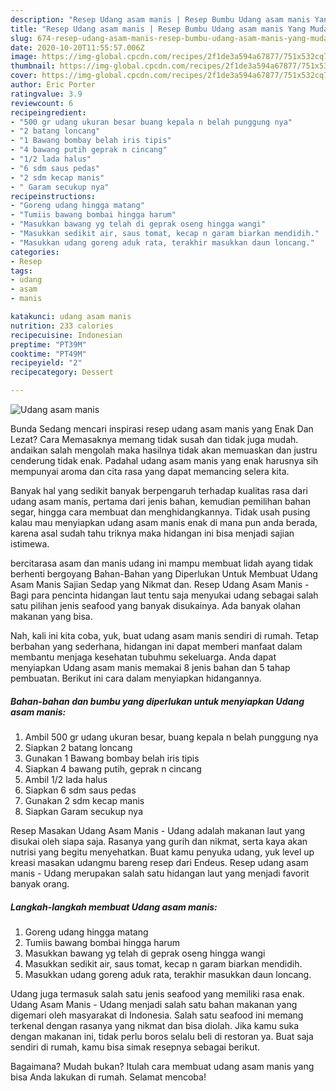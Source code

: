 ```yaml
---
description: "Resep Udang asam manis | Resep Bumbu Udang asam manis Yang Mudah Dan Praktis"
title: "Resep Udang asam manis | Resep Bumbu Udang asam manis Yang Mudah Dan Praktis"
slug: 674-resep-udang-asam-manis-resep-bumbu-udang-asam-manis-yang-mudah-dan-praktis
date: 2020-10-20T11:55:57.006Z
image: https://img-global.cpcdn.com/recipes/2f1de3a594a67877/751x532cq70/udang-asam-manis-foto-resep-utama.jpg
thumbnail: https://img-global.cpcdn.com/recipes/2f1de3a594a67877/751x532cq70/udang-asam-manis-foto-resep-utama.jpg
cover: https://img-global.cpcdn.com/recipes/2f1de3a594a67877/751x532cq70/udang-asam-manis-foto-resep-utama.jpg
author: Eric Porter
ratingvalue: 3.9
reviewcount: 6
recipeingredient:
- "500 gr udang ukuran besar buang kepala n belah punggung nya"
- "2 batang loncang"
- "1 Bawang bombay belah iris tipis"
- "4 bawang putih geprak n cincang"
- "1/2 lada halus"
- "6 sdm saus pedas"
- "2 sdm kecap manis"
- " Garam secukup nya"
recipeinstructions:
- "Goreng udang hingga matang"
- "Tumiis bawang bombai hingga harum"
- "Masukkan bawang yg telah di geprak oseng hingga wangi"
- "Masukkan sedikit air, saus tomat, kecap n garam biarkan mendidih."
- "Masukkan udang goreng aduk rata, terakhir masukkan daun loncang."
categories:
- Resep
tags:
- udang
- asam
- manis

katakunci: udang asam manis 
nutrition: 233 calories
recipecuisine: Indonesian
preptime: "PT39M"
cooktime: "PT49M"
recipeyield: "2"
recipecategory: Dessert

---
```



![Udang asam manis](https://img-global.cpcdn.com/recipes/2f1de3a594a67877/751x532cq70/udang-asam-manis-foto-resep-utama.jpg)

Bunda Sedang mencari inspirasi resep udang asam manis yang Enak Dan Lezat? Cara Memasaknya memang tidak susah dan tidak juga mudah. andaikan salah mengolah maka hasilnya tidak akan memuaskan dan justru cenderung tidak enak. Padahal udang asam manis yang enak harusnya sih mempunyai aroma dan cita rasa yang dapat memancing selera kita.

Banyak hal yang sedikit banyak berpengaruh terhadap kualitas rasa dari udang asam manis, pertama dari jenis bahan, kemudian pemilihan bahan segar, hingga cara membuat dan menghidangkannya. Tidak usah pusing kalau mau menyiapkan udang asam manis enak di mana pun anda berada, karena asal sudah tahu triknya maka hidangan ini bisa menjadi sajian istimewa.

bercitarasa asam dan manis udang ini mampu membuat lidah ayang tidak berhenti bergoyang Bahan-Bahan yang Diperlukan Untuk Membuat Udang Asam Manis Sajian Sedap yang Nikmat dan. Resep Udang Asam Manis - Bagi para pencinta hidangan laut tentu saja menyukai udang sebagai salah satu pilihan jenis seafood yang banyak disukainya. Ada banyak olahan makanan yang bisa.


Nah, kali ini kita coba, yuk, buat udang asam manis sendiri di rumah. Tetap berbahan yang sederhana, hidangan ini dapat memberi manfaat dalam membantu menjaga kesehatan tubuhmu sekeluarga. Anda dapat menyiapkan Udang asam manis memakai 8 jenis bahan dan 5 tahap pembuatan. Berikut ini cara dalam menyiapkan hidangannya.

<!--inarticleads1-->

##### Bahan-bahan dan bumbu yang diperlukan untuk menyiapkan Udang asam manis:

1. Ambil 500 gr udang ukuran besar, buang kepala n belah punggung nya
1. Siapkan 2 batang loncang
1. Gunakan 1 Bawang bombay belah iris tipis
1. Siapkan 4 bawang putih, geprak n cincang
1. Ambil 1/2 lada halus
1. Siapkan 6 sdm saus pedas
1. Gunakan 2 sdm kecap manis
1. Siapkan  Garam secukup nya


Resep Masakan Udang Asam Manis - Udang adalah makanan laut yang disukai oleh siapa saja. Rasanya yang gurih dan nikmat, serta kaya akan nutrisi yang begitu menyehatkan. Buat kamu penyuka udang, yuk level up kreasi masakan udangmu bareng resep dari Endeus. Resep udang asam manis - Udang merupakan salah satu hidangan laut yang menjadi favorit banyak orang. 

<!--inarticleads2-->

##### Langkah-langkah membuat Udang asam manis:

1. Goreng udang hingga matang
1. Tumiis bawang bombai hingga harum
1. Masukkan bawang yg telah di geprak oseng hingga wangi
1. Masukkan sedikit air, saus tomat, kecap n garam biarkan mendidih.
1. Masukkan udang goreng aduk rata, terakhir masukkan daun loncang.


Udang juga termasuk salah satu jenis seafood yang memiliki rasa enak. Udang Asam Manis - Udang menjadi salah satu bahan makanan yang digemari oleh masyarakat di Indonesia. Salah satu seafood ini memang terkenal dengan rasanya yang nikmat dan bisa diolah. Jika kamu suka dengan makanan ini, tidak perlu boros selalu beli di restoran ya. Buat saja sendiri di rumah, kamu bisa simak resepnya sebagai berikut. 

Bagaimana? Mudah bukan? Itulah cara membuat udang asam manis yang bisa Anda lakukan di rumah. Selamat mencoba!
